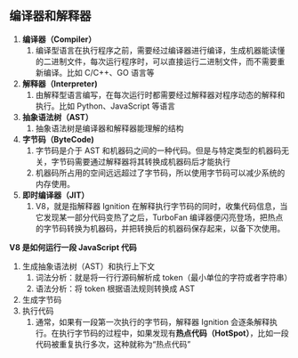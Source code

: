 ## 编译器和解释器
1. **编译器（Compiler）**
   1. 编译型语言在执行程序之前，需要经过编译器进行编译，生成机器能读懂的二进制文件，每次运行程序时，可以直接运行二进制文件，而不需要重新编译。比如 C/C++、GO 语言等
2. **解释器（Interpreter)**
   1. 由解释型语言编写，在每次运行时都需要经过解释器对程序动态的解释和执行。比如 Python、JavaScript 等语言
3. **抽象语法树（AST）**
   1. 抽象语法树是编译器和解释器能理解的结构
4. **字节码（ByteCode)**
   1. 字节码是介于 AST 和机器码之间的一种代码。但是与特定类型的机器码无关，字节码需要通过解释器将其转换成机器码后才能执行
   2. 机器码所占用的空间远远超过了字节码，所以使用字节码可以减少系统的内存使用。
5. **即时编译器（JIT）**
   1. V8，就是指解释器 Ignition 在解释执行字节码的同时，收集代码信息，当它发现某一部分代码变热了之后，TurboFan 编译器便闪亮登场，把热点的字节码转换为机器码，并把转换后的机器码保存起来，以备下次使用。


**V8 是如何运行一段 JavaScript 代码**
1. 生成抽象语法树（AST）和执行上下文
   1. 词法分析：就是将一行行源码解析成 token（最小单位的字符或者字符串）
   2. 语法分析：将 token 根据语法规则转换成 AST
2. 生成字节码
3. 执行代码
   1. 通常，如果有一段第一次执行的字节码，解释器 Ignition 会逐条解释执行。在执行字节码的过程中，如果发现有**热点代码（HotSpot）**，比如一段代码被重复执行多次，这种就称为“热点代码”  
